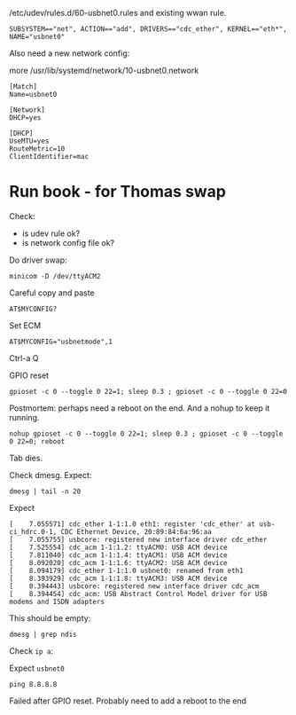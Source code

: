 /etc/udev/rules.d/60-usbnet0.rules  and existing wwan rule.

```
SUBSYSTEM=="net", ACTION=="add", DRIVERS=="cdc_ether", KERNEL=="eth*", NAME="usbnet0"
```

Also need a new network config:

more /usr/lib/systemd/network/10-usbnet0.network
```
[Match]
Name=usbnet0

[Network]
DHCP=yes

[DHCP]
UseMTU=yes
RouteMetric=10
ClientIdentifier=mac
```









# Run book - for Thomas swap

Check: 
 * is udev rule ok?
 * is network config file ok?


Do driver swap:
```
minicom -D /dev/ttyACM2
```

Careful copy and paste
```
AT$MYCONFIG?
```


Set ECM
```
AT$MYCONFIG="usbnetmode",1
```

Ctrl-a Q


GPIO reset
```
gpioset -c 0 --toggle 0 22=1; sleep 0.3 ; gpioset -c 0 --toggle 0 22=0
```

Postmortem: perhaps need a reboot on the end. And a nohup to keep it running.
```
nohup gpioset -c 0 --toggle 0 22=1; sleep 0.3 ; gpioset -c 0 --toggle 0 22=0; reboot
```


Tab dies.

Check dmesg. Expect:

```
dmesg | tail -n 20
```

Expect
```
[    7.055571] cdc_ether 1-1:1.0 eth1: register 'cdc_ether' at usb-ci_hdrc.0-1, CDC Ethernet Device, 20:89:84:6a:96:aa
[    7.055755] usbcore: registered new interface driver cdc_ether
[    7.525554] cdc_acm 1-1:1.2: ttyACM0: USB ACM device
[    7.811040] cdc_acm 1-1:1.4: ttyACM1: USB ACM device
[    8.092020] cdc_acm 1-1:1.6: ttyACM2: USB ACM device
[    8.094179] cdc_ether 1-1:1.0 usbnet0: renamed from eth1
[    8.393929] cdc_acm 1-1:1.8: ttyACM3: USB ACM device
[    8.394443] usbcore: registered new interface driver cdc_acm
[    8.394454] cdc_acm: USB Abstract Control Model driver for USB modems and ISDN adapters
```

This should be empty:
```
dmesg | grep ndis
```


Check `ip a`:

Expect `usbnet0`

`ping 8.8.8.8`


Failed after GPIO reset. Probably need to add a reboot to the end
